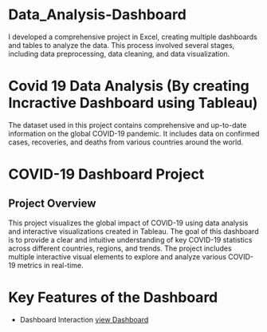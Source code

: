 # Data_Analysis-Dashboard
I developed a comprehensive project in Excel, creating multiple dashboards and tables to analyze the data. This process involved several stages, including data preprocessing, data cleaning, and data visualization.
# Covid 19 Data Analysis (By creating Incractive Dashboard using Tableau)
The dataset used in this project contains comprehensive and up-to-date information on the global COVID-19 pandemic. It includes data on confirmed cases, recoveries, and deaths from various countries around the world.

# COVID-19 Dashboard Project
## Project Overview
This project visualizes the global impact of COVID-19 using data analysis and interactive visualizations created in Tableau. The goal of this dashboard is to provide a clear and intuitive understanding of key COVID-19 statistics across different countries, regions, and trends. The project includes multiple interactive visual elements to explore and analyze various COVID-19 metrics in real-time.

# Key Features of the Dashboard



  - Dashboard Interaction <a href="https://github.com/iGufrankhan/Data_Analysis-Dashboard/blob/main/Covid.png">view Dashboard</a>
  

   
